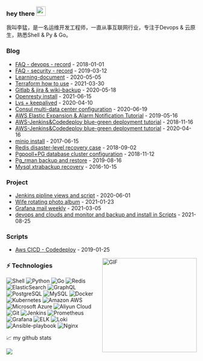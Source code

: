 ### hey there <img src="https://media.giphy.com/media/hvRJCLFzcasrR4ia7z/giphy.gif" width="25px">
我叫李猛，是一名运维开发工程师，一直从事互联网行业，专注于Devops & 云原生，熟悉Shell & Py & Go。

### Blog
<!-- blog starts -->
- [FAQ - devops - record](https://github.com/olddriver4/FAQ-Devops) - 2018-01-01  
- [FAQ - security - record](https://github.com/olddriver4/Ops-security-record/blob/main/README.md) - 2019-03-12  
- [Learning-document](https://github.com/olddriver4/Learning-document) - 2020-05-05  
- [Terraform how to use](https://github.com/olddriver4/terraform-blog) - 2021-03-30  
- [Gitlab & jira & wiki-backup](https://note.youdao.com/ynoteshare1/index.html?id=7d8f78edb57fcd69fdf93744aedf834c&type=note) - 2020-05-18  
- [Openresty install](http://note.youdao.com/noteshare?id=c6884c2263ffd6d3a8b328b6557a69fc&sub=1F36AECAEB2B414E8B76D89E6A2F7FC4) - 2021-06-15  
- [Lvs + keepalived](http://note.youdao.com/noteshare?id=e01af30221d9629c9229d271a1675038&sub=6435DFC4475945BAB9F0193C22F70B2E) - 2020-04-10  
- [Consul multi-data center configuration](http://note.youdao.com/noteshare?id=29891253ea4371920a2f1545cd0d96d4&sub=EAE231B6425C4965955749A2AC5A208F) - 2020-06-19  
- [AWS Elastic Expansion & Alarm Notification Tutorial](http://note.youdao.com/noteshare?id=6af5196a58d04efb4a5607924a27f419&sub=4C33C26C19B84E22B03E5EF9359ECA9E) - 2019-05-16
- [AWS-Jenkins&Codedeploy blue-green deployment tutorial](http://note.youdao.com/noteshare?id=772107c3f487d639458c3bfd37e1babd&sub=99B4177BBCBC41E495D7494FB8A4603A) - 2018-11-16
- [AWS-Jenkins&Codedeploy blue-green deployment tutorial](http://note.youdao.com/noteshare?id=690f556d2b161d9dc0740bf6a0e0c0de&sub=257EDFCBFB6546D0BDECEE9DCE4A6AD1) - 2020-04-16
- [minio install](http://note.youdao.com/noteshare?id=d3db240fb8123787825c30183bffc1e8&sub=DE88D46D65554B48B12041CE3310352C) - 2017-06-15  
- [Redis disaster-level recovery case](http://note.youdao.com/noteshare?id=96b73e93452dcb61ff852d41ee2237a3&sub=11EC65D06DC344AB84B186BA927AC38C) - 2018-09-02
- [Pgpooll+PG database cluster configuration](http://note.youdao.com/noteshare?id=2882d94d098ba7b41afab48d60d5bfa2&sub=WEB72e6301a5b7bf629797930f87aa36fc9) - 2018-11-12
- [Pg_rman backup and restore](http://note.youdao.com/noteshare?id=f875a527c9d4ecb3049eb35f7e2fb708&sub=0E8BBBA68B0544C7998E5F0A342903B6) - 2019-08-16
- [Mysql xtrabackup recovery](http://note.youdao.com/noteshare?id=7b79f29d7c84d201fd434901b01e9e79&sub=0BA05D039A844B178221657ABBDA9243) - 2016-10-15
<!-- blog ends -->


### Project
<!-- tils starts -->
- [Jenkins pipline views and script](https://github.com/olddriver4/jenkins-pipline) - 2020-06-01  
- [Wife rotating photo album](https://github.com/olddriver4/Promotional-album) - 2021-01-23
- [Grafana mail weekly](https://github.com/olddriver4/grafana-mail-weekly) - 2021-03-05
- [devops and clouds and monitor and backup and install in Scripts](https://github.com/olddriver4/Scipts-all) - 2021-08-25
<!-- blog ends -->
  
### Scripts
<!-- tils starts -->
- [Aws CICD - Codedeploy](https://github.com/olddriver4/Codedeploy-Script) - 2019-01-25  
<!-- blog ends -->

<img align="right" alt="GIF" src="https://github.com/abhisheknaiidu/abhisheknaiidu/blob/master/code.gif?raw=true" width="250" height="250" />

### ⚡ Technologies

![Shell](https://img.shields.io/badge/-Shell-black?style=flat-square&logo=Shell)
![Python](https://img.shields.io/badge/-Python-black?style=flat-square&logo=Python)
![Go](https://img.shields.io/badge/-Go-black?style=flat-square&logo=Go)
![Redis](https://img.shields.io/badge/-Redis-black?style=flat-square&logo=Redis)
![ElasticSearch](https://img.shields.io/badge/-ElasticSearch-005571?style=flat-square&logo=elasticsearch)
![GraphQL](https://img.shields.io/badge/-GraphQL-E10098?style=flat-square&logo=graphql)
![PostgreSQL](https://img.shields.io/badge/-PostgreSQL-336791?style=flat-square&logo=postgresql)
![MySQL](https://img.shields.io/badge/-MySQL-black?style=flat-square&logo=mysql)
![Docker](https://img.shields.io/badge/-Docker-black?style=flat-square&logo=docker)
![Kubernetes](https://img.shields.io/badge/-Kubernetes-black?style=flat-square&logo=Kubernetes)
![Amazon AWS](https://img.shields.io/badge/Amazon%20AWS-232F3E?style=flat-square&logo=amazon-aws)
![Microsoft Azure](https://img.shields.io/badge/Microsoft%20Azure-232F7E?style=flat-square&logo=microsoft-azure)
![Aliyun Cloud](https://img.shields.io/badge/Aliyun%20Cloud-black?style=flat-square&logo=Aliyun-cloud)
![Git](https://img.shields.io/badge/-Git-black?style=flat-square&logo=git)
![Jenkins](https://img.shields.io/badge/-Jenkins-black?style=flat-square&logo=Jenkins)
![Prometheus](https://img.shields.io/badge/-Prometheus-black?style=flat-square&logo=Prometheus)
![Grafana](https://img.shields.io/badge/-Grafana-black?style=flat-square&logo=Grafana)
![ELK](https://img.shields.io/badge/-ELK-E34A86?style=flat-square&logo=ELK)
![Loki](https://img.shields.io/badge/-Loki-00599C?style=flat-square&logo=Loki)
![Ansible-playbook](https://img.shields.io/badge/-Ansible_playbook-1572B6?style=flat-square&logo=Ansible-playbook)
![Nginx](https://img.shields.io/badge/-Nginx-007ACC?style=flat-square&logo=Nginx)

📈 my github stats
<!--START_SECTION:waka-->
![](https://github-readme-stats.vercel.app/api?username=olddriver4&theme=synthwave)

<!--END_SECTION:waka-->
